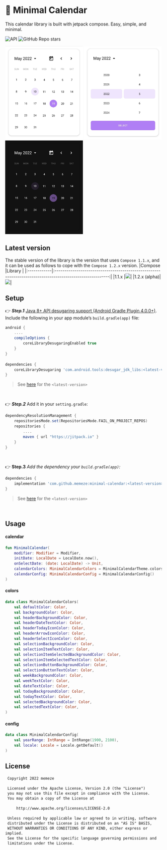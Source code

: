 # 📅 Minimal Calendar 
This calendar library is built with jetpack compose. Easy, simple, and minimal.  

![API](https://img.shields.io/badge/API-21+-blue) 
![GitHub Repo stars](https://img.shields.io/github/stars/memeze/minimal-calendar?color=yellow)

<img src="image/minimal-calendar-main.jpg" width="250" height="300"/> <img src="image/minimal-calendar-select.jpg" width="250" height="300"/> <img src="image/minimal-calendar-dark.jpg" width="250" height="300"/>

## Latest version
The stable version of the library is the version that uses `Compose 1.1.x`, and it can be used as follows to cope with the `Compose 1.2.x` version.
|Compose      |Library                                                                                                    |
|:------------|:---------------------------------------------------------------------------------------------------------:|
|1.1.x        |[![](https://img.shields.io/badge/JitPack-v1.0.6-brightgreen)](https://jitpack.io/#memeze/minimal-calendar)|
|1.2.x (alpha)|[![](https://img.shields.io/badge/JitPack-v1.1.3-brightgreen)](https://jitpack.io/#memeze/minimal-calendar)|


## Setup
👉 _**Step.1**_ [Java 8+ API desugaring support (Android Gradle Plugin 4.0.0+)](https://developer.android.com/studio/write/java8-support#library-desugaring).  
Include the following in your app module’s `build.gradle(app)` file:
```groovy
android {
    ....
    compileOptions {
        coreLibraryDesugaringEnabled true
    }
}

dependencies {
    coreLibraryDesugaring 'com.android.tools:desugar_jdk_libs:<latest-version>'
}
```
> See [here](https://mvnrepository.com/artifact/com.android.tools/desugar_jdk_libs) for the `<latest-version>`

</br>

👉 _**Step.2**_ Add it in your `setting.gradle`:
```groovy
dependencyResolutionManagement {
    repositoriesMode.set(RepositoriesMode.FAIL_ON_PROJECT_REPOS)
    repositories {
        ....
        maven { url "https://jitpack.io" }
    }
}
```

</br>

👉 **Step.3** _Add the dependency your `build.gradle(app)`:_
```groovy
dependencies {
    implementation 'com.github.memeze:minimal-calendar:<latest-version>'
}
```
> See [here](https://github.com/memeze/minimal-calendar#latest-version) for the `<latest-version>`

</br>

## Usage
#### calendar
```kotlin
fun MinimalCalendar(
    modifier: Modifier = Modifier,
    initDate: LocalDate = LocalDate.now(),
    onSelectDate: (date: LocalDate) -> Unit,
    calendarColors: MinimalCalendarColors = MinimalCalendarTheme.colors(),
    calendarConfig: MinimalCalendarConfig = MinimalCalendarConfig()
)
```
#### colors
```kotlin
data class MinimalCalendarColors(
    val defaultColor: Color,
    val backgroundColor: Color,
    val headerBackgroundColor: Color,
    val headerDateTextColor: Color,
    val headerTodayIconColor: Color,
    val headerArrowIconColor: Color,
    val headerSelectIconColor: Color,
    val selectionBackgroundColor: Color,
    val selectionItemTextColor: Color,
    val selectionItemSelectedBackgroundColor: Color,
    val selectionItemSelectedTextColor: Color,
    val selectionButtonBackgroundColor: Color,
    val selectionButtonTextColor: Color,
    val weekBackgroundColor: Color,
    val weekTextColor: Color,
    val dateTextColor: Color,
    val todayBackgroundColor: Color,
    val todayTextColor: Color,
    val selectedBackgroundColor: Color,
    val selectedTextColor: Color,
)
```
#### config
```kotlin
data class MinimalCalendarConfig(
    val yearRange: IntRange = IntRange(1900, 2100),
    val locale: Locale = Locale.getDefault()
)
```

## License
```
 Copyright 2022 memeze

 Licensed under the Apache License, Version 2.0 (the "License")
 you may not use this file except in compliance with the License.
 You may obtain a copy of the License at

     http://www.apache.org/licenses/LICENSE-2.0

 Unless required by applicable law or agreed to in writing, software
 distributed under the License is distributed on an "AS IS" BASIS,
 WITHOUT WARRANTIES OR CONDITIONS OF ANY KIND, either express or implied.
 See the License for the specific language governing permissions and
 limitations under the License.
```
